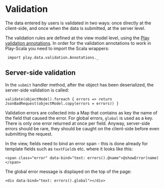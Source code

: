# Validation

The data entered by users is validated in two ways: once directly at the client-side, and once when the data is submitted, at the server level.

The validation rules are defined at the view model level, using the [Play validation annotations](http://www.playframework.org/documentation/1.2.3/validation#annotations).
In order for the validation annotations to work in Play-Scala you need to import the Scala wrappers:

     import play.data.validation.Annotations._


## Server-side validation

In the `submit` handler method, after the object has been deserialized, the server-side validation is called:

    validate(objectModel).foreach { errors => return JsonBadRequest(objectModel.copy(errors = errors)) }

Validation errors are collected into a Map that contains as key the name of the field that caused the error. For global errors, `global` is used as a key.
There is only one error returned at once per field. Anyway, server-side errors should be rare, they should be caught on the client-side before even submitting the request.

In the view, fields need to bind an error span - this is done already for template fields such as `textField`s etc. where it looks like this:

    <span class="error" data-bind="text: errors().@name">@showError(name)</span>

The global error message is displayed on the top of the page:

    <div data-bind="text: errors().global"></div>
